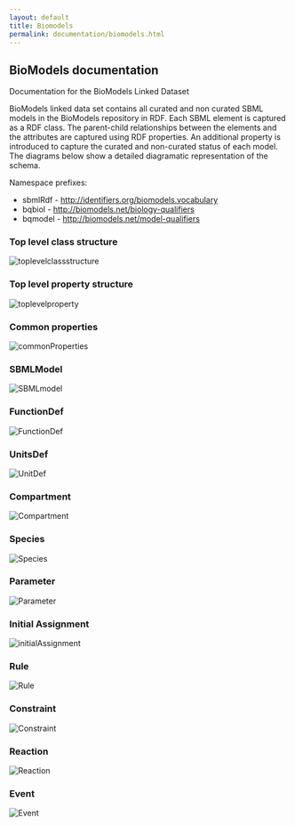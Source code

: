 ```yaml
---
layout: default
title: Biomodels
permalink: documentation/biomodels.html
---
```


## BioModels documentation

Documentation for the BioModels Linked Dataset

BioModels linked data set contains all curated and non curated SBML models in the BioModels repository in RDF. Each SBML element is captured as a RDF class. The parent-child relationships between the elements and the attributes are captured using RDF properties. An additional property is introduced to capture the curated and non-curated status of each model. The diagrams below show a detailed diagramatic representation of the schema.

Namespace prefixes:
   - sbmlRdf - http://identifiers.org/biomodels.vocabulary
   - bqbiol - http://biomodels.net/biology-qualifiers
   - bqmodel - http://biomodels.net/model-qualifiers


### Top level class structure
![toplevelclassstructure](https://github.com/EBISPOT/RDF-platform/blob/gh-pages/static/biomodels/topLevelClassStructure-424x557.jpeg?raw=true)

### Top level property structure
![toplevelproperty](https://github.com/EBISPOT/RDF-platform/blob/gh-pages/static/biomodels/topLevelPropertyStructure-851x648.jpeg?raw=true)

### Common properties
![commonProperties](https://github.com/EBISPOT/RDF-platform/blob/gh-pages/static/biomodels/commonProperties.jpeg?raw=true)

### SBMLModel
![SBMLmodel](https://github.com/EBISPOT/RDF-platform/blob/gh-pages/static/biomodels/sbmlModelProperties.jpeg?raw=true)

### FunctionDef
![FunctionDef](https://github.com/EBISPOT/RDF-platform/blob/gh-pages/static/biomodels/functionDefProperties.jpeg?raw=true)

### UnitsDef
![UnitDef](https://github.com/EBISPOT/RDF-platform/blob/gh-pages/static/biomodels/unitsDefProperties.jpeg?raw=true)

### Compartment
![Compartment](https://github.com/EBISPOT/RDF-platform/blob/gh-pages/static/biomodels/compartmentProperties.jpeg?raw=true)

### Species
![Species](https://github.com/EBISPOT/RDF-platform/blob/gh-pages/static/biomodels/speciesProperties.jpeg?raw=true)

### Parameter
![Parameter](https://github.com/EBISPOT/RDF-platform/blob/gh-pages/static/biomodels/parameterProperties.jpeg?raw=true)

### Initial Assignment
![initialAssignment](https://github.com/EBISPOT/RDF-platform/blob/gh-pages/static/biomodels/initAssignProperties.jpeg?raw=true)

### Rule
![Rule](https://github.com/EBISPOT/RDF-platform/blob/gh-pages/static/biomodels/ruleProperties.jpeg?raw=true)

### Constraint
![Constraint](https://github.com/EBISPOT/RDF-platform/blob/gh-pages/static/biomodels/constraintProperties.jpeg?raw=true)

### Reaction
![Reaction](https://github.com/EBISPOT/RDF-platform/blob/gh-pages/static/biomodels/reaction.jpeg?raw=true)

### Event
![Event](https://github.com/EBISPOT/RDF-platform/blob/gh-pages/static/biomodels/eventProperties.jpeg?raw=true)
